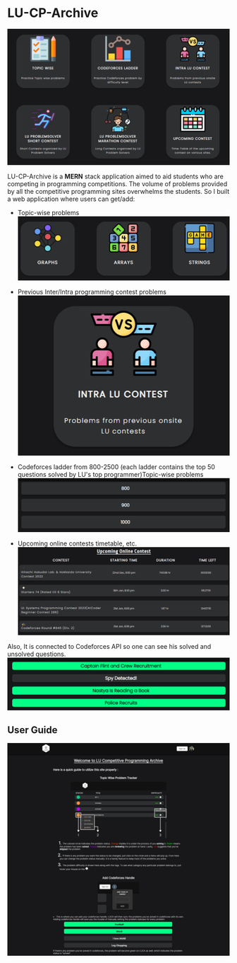 # LU-CP-Archive

!["dashboard"](./public/images/readme/dashboard.png)

LU-CP-Archive is a **MERN** stack application aimed to aid students who are competing in programming competitions. The volume of problems provided by all the competitive programming sites overwhelms the students. So I built a web application where users can get/add:

-   Topic-wise problems
    !["topic-wise"](./public/images/readme/topic%20wise.png)

-   Previous Inter/Intra programming contest problems
    !["intra-contest"](./public/images/readme/intra-lu-contest.png)

-   Codeforces ladder from 800-2500 (each ladder contains the top 50 questions solved by LU's top programmer)Topic-wise problems
    !["cf-ladder"](./public/images/readme/cf-ladder.png)

-   Upcoming online contests timetable, etc.
    !["time-table"](./public/images/readme/upcoming-contest.png)

Also, It is connected to Codeforces API so one can see his solved and unsolved questions.
!["cf-api"](./public/images/readme/cf-problems.png)

## User Guide

!["user-guide"](./public/images/readme/user-guide.jpeg)
